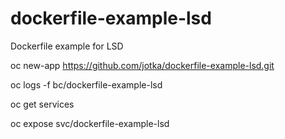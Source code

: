 # dockerfile-example-lsd
Dockerfile example for LSD



oc new-app https://github.com/jotka/dockerfile-example-lsd.git

oc logs -f bc/dockerfile-example-lsd

oc get services

oc expose svc/dockerfile-example-lsd
